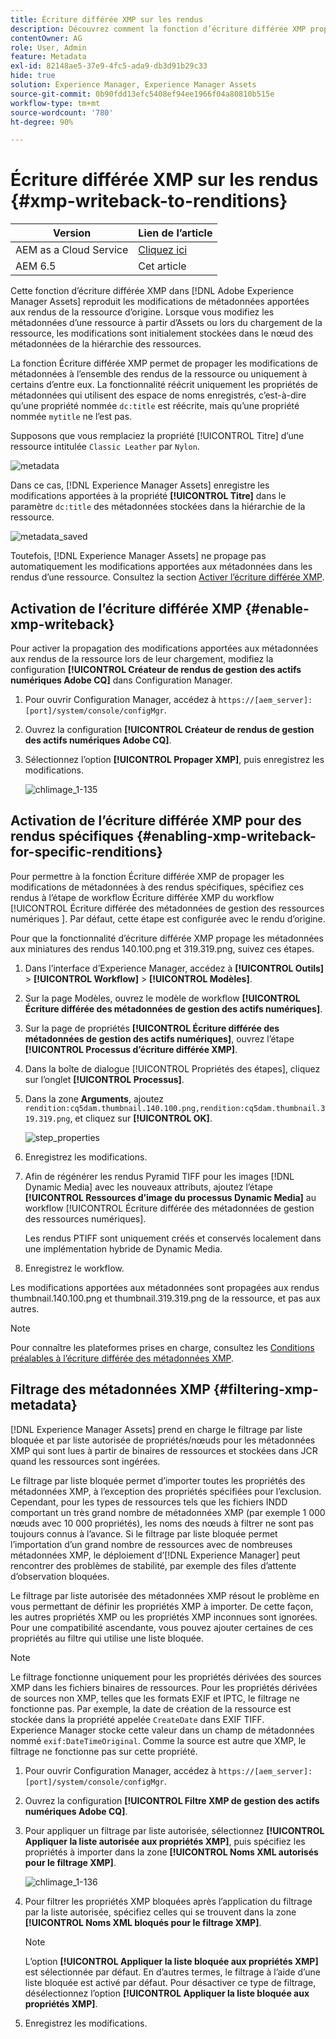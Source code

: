 ```yaml
---
title: Écriture différée XMP sur les rendus
description: Découvrez comment la fonction d’écriture différée XMP propage les modifications de métadonnées d’une ressource à toutes les versions de la ressource ou seulement à certaines d’entre elles.
contentOwner: AG
role: User, Admin
feature: Metadata
exl-id: 82148ae5-37e9-4fc5-ada9-db3d91b29c33
hide: true
solution: Experience Manager, Experience Manager Assets
source-git-commit: 0b90fdd13efc5408ef94ee1966f04a80810b515e
workflow-type: tm+mt
source-wordcount: '780'
ht-degree: 90%

---
```


# Écriture différée XMP sur les rendus {#xmp-writeback-to-renditions}

| Version | Lien de l’article |
| -------- | ---------------------------- |
| AEM as a Cloud Service | [Cliquez ici](https://experienceleague.adobe.com/en/docs/experience-manager-cloud-service/content/assets/admin/xmp-metadata) |
| AEM 6.5 | Cet article |

Cette fonction d’écriture différée XMP dans [!DNL Adobe Experience Manager Assets] reproduit les modifications de métadonnées apportées aux rendus de la ressource d’origine. Lorsque vous modifiez les métadonnées d’une ressource à partir d’Assets ou lors du chargement de la ressource, les modifications sont initialement stockées dans le nœud des métadonnées de la hiérarchie des ressources.

La fonction Écriture différée XMP permet de propager les modifications de métadonnées à l’ensemble des rendus de la ressource ou uniquement à certains d’entre eux. La fonctionnalité réécrit uniquement les propriétés de métadonnées qui utilisent des espace de noms enregistrés, c’est-à-dire qu’une propriété nommée `dc:title` est réécrite, mais qu’une propriété nommée `mytitle` ne l’est pas.

Supposons que vous remplaciez la propriété [!UICONTROL Titre] d’une ressource intitulée `Classic Leather` par `Nylon`.

![metadata](assets/metadata.png)

Dans ce cas, [!DNL Experience Manager Assets] enregistre les modifications apportées à la propriété **[!UICONTROL Titre]** dans le paramètre `dc:title` des métadonnées stockées dans la hiérarchie de la ressource.

![metadata_saved](assets/metadata_stored.png)

Toutefois, [!DNL Experience Manager Assets] ne propage pas automatiquement les modifications apportées aux métadonnées dans les rendus d’une ressource. Consultez la section [Activer l’écriture différée XMP](#enable-xmp-writeback).

## Activation de l’écriture différée XMP {#enable-xmp-writeback}

Pour activer la propagation des modifications apportées aux métadonnées aux rendus de la ressource lors de leur chargement, modifiez la configuration **[!UICONTROL Créateur de rendus de gestion des actifs numériques Adobe CQ]** dans Configuration Manager.

1. Pour ouvrir Configuration Manager, accédez à `https://[aem_server]:[port]/system/console/configMgr`.
1. Ouvrez la configuration **[!UICONTROL Créateur de rendus de gestion des actifs numériques Adobe CQ]**.
1. Sélectionnez l’option **[!UICONTROL Propager XMP]**, puis enregistrez les modifications.

   ![chlimage_1-135](assets/chlimage_1-346.png)

## Activation de l’écriture différée XMP pour des rendus spécifiques {#enabling-xmp-writeback-for-specific-renditions}

Pour permettre à la fonction Écriture différée XMP de propager les modifications de métadonnées à des rendus spécifiques, spécifiez ces rendus à l’étape de workflow Écriture différée XMP du workflow [!UICONTROL  Écriture différée des métadonnées de gestion des ressources numériques ]. Par défaut, cette étape est configurée avec le rendu d’origine.

Pour que la fonctionnalité d’écriture différée XMP propage les métadonnées aux miniatures des rendus 140.100.png et 319.319.png, suivez ces étapes.

1. Dans l’interface d’Experience Manager, accédez à **[!UICONTROL Outils]** > **[!UICONTROL Workflow]** > **[!UICONTROL Modèles]**.
1. Sur la page Modèles, ouvrez le modèle de workflow **[!UICONTROL Écriture différée des métadonnées de gestion des actifs numériques]**.
1. Sur la page de propriétés **[!UICONTROL Écriture différée des métadonnées de gestion des actifs numériques]**, ouvrez l’étape **[!UICONTROL Processus d’écriture différée XMP]**.
1. Dans la boîte de dialogue [!UICONTROL Propriétés des étapes], cliquez sur l’onglet **[!UICONTROL Processus]**.
1. Dans la zone **Arguments**, ajoutez `rendition:cq5dam.thumbnail.140.100.png,rendition:cq5dam.thumbnail.319.319.png`, et cliquez sur **[!UICONTROL OK]**.

   ![step_properties](assets/step_properties.png)

1. Enregistrez les modifications.
1. Afin de régénérer les rendus Pyramid TIFF pour les images [!DNL Dynamic Media] avec les nouveaux attributs, ajoutez l’étape **[!UICONTROL Ressources d’image du processus Dynamic Media]** au workflow [!UICONTROL Écriture différée des métadonnées de gestion des ressources numériques].

   Les rendus PTIFF sont uniquement créés et conservés localement dans une implémentation hybride de Dynamic Media.

1. Enregistrez le workflow.

Les modifications apportées aux métadonnées sont propagées aux rendus thumbnail.140.100.png et thumbnail.319.319.png de la ressource, et pas aux autres.

>[!NOTE]
>
>Pour connaître les plateformes prises en charge, consultez les [Conditions préalables à l’écriture différée des métadonnées XMP](/help/sites-deploying/technical-requirements.md#requirements-for-aem-assets-xmp-metadata-write-back).

## Filtrage des métadonnées XMP {#filtering-xmp-metadata}

[!DNL Experience Manager Assets] prend en charge le filtrage par liste bloquée et par liste autorisée de propriétés/nœuds pour les métadonnées XMP qui sont lues à partir de binaires de ressources et stockées dans JCR quand les ressources sont ingérées.

Le filtrage par liste bloquée permet d’importer toutes les propriétés des métadonnées XMP, à l’exception des propriétés spécifiées pour l’exclusion. Cependant, pour les types de ressources tels que les fichiers INDD comportant un très grand nombre de métadonnées XMP (par exemple 1 000 nœuds avec 10 000 propriétés), les noms des nœuds à filtrer ne sont pas toujours connus à l’avance. Si le filtrage par liste bloquée permet l’importation d’un grand nombre de ressources avec de nombreuses métadonnées XMP, le déploiement d’[!DNL Experience Manager] peut rencontrer des problèmes de stabilité, par exemple des files d’attente d’observation bloquées.

Le filtrage par liste autorisée des métadonnées XMP résout le problème en vous permettant de définir les propriétés XMP à importer. De cette façon, les autres propriétés XMP ou les propriétés XMP inconnues sont ignorées. Pour une compatibilité ascendante, vous pouvez ajouter certaines de ces propriétés au filtre qui utilise une liste bloquée.

>[!NOTE]
>
>Le filtrage fonctionne uniquement pour les propriétés dérivées des sources XMP dans les fichiers binaires de ressources. Pour les propriétés dérivées de sources non XMP, telles que les formats EXIF et IPTC, le filtrage ne fonctionne pas. Par exemple, la date de création de la ressource est stockée dans la propriété appelée `CreateDate` dans EXIF TIFF. Experience Manager stocke cette valeur dans un champ de métadonnées nommé `exif:DateTimeOriginal`. Comme la source est autre que XMP, le filtrage ne fonctionne pas sur cette propriété.

1. Pour ouvrir Configuration Manager, accédez à `https://[aem_server]:[port]/system/console/configMgr`.
1. Ouvrez la configuration **[!UICONTROL Filtre XMP de gestion des actifs numériques Adobe CQ]**.
1. Pour appliquer un filtrage par liste autorisée, sélectionnez **[!UICONTROL Appliquer la liste autorisée aux propriétés XMP]**, puis spécifiez les propriétés à importer dans la zone **[!UICONTROL Noms XML autorisés pour le filtrage XMP]**.

   ![chlimage_1-136](assets/chlimage_1-347.png)

1. Pour filtrer les propriétés XMP bloquées après l’application du filtrage par la liste autorisée, spécifiez celles qui se trouvent dans la zone **[!UICONTROL Noms XML bloqués pour le filtrage XMP]**.

   >[!NOTE]
   >
   >L’option **[!UICONTROL Appliquer la liste bloquée aux propriétés XMP]** est sélectionnée par défaut. En d’autres termes, le filtrage à l’aide d’une liste bloquée est activé par défaut. Pour désactiver ce type de filtrage, désélectionnez l’option **[!UICONTROL Appliquer la liste bloquée aux propriétés XMP]**.

1. Enregistrez les modifications.
